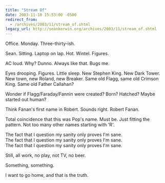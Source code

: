 ```yaml
---
title: "Stream Of"
date: 2003-11-10 15:53:00 -0500
redirect_from:
  - /archives/2003/11/stream_of.shtml
legacy_url: http://seankerwin.org/archives/2003/11/stream_of.shtml
---
```

<p>Office.  Monday.  Three-thirty-ish.</p>

<p>Sean.  Sitting.  Laptop on lap.  Hot.  Wintel.  Figures.</p>

<p>AC loud.  Why?  Dunno.  Always like that.  Bugs me.</p>

<p>Eyes drooping.  Figures.  Little sleep.  New Stephen King.  New Dark Tower.  New town, new Roland, new Breaker.  Same old Flagg, same old Crimson King.  Same old Father Callahan?</p>

<p>Wonder if Flagg/Faraday/Fannin were created?  Born?  Hatched?  Maybe started out human?</p>

<p>Think Fanan's first name in Robert.  Sounds right.  Robert Fanan.</p>

<p>Total coincidence that this was Pop's name.  Must be.  Just fitting the pattern.  Not too many other names starting with 'R'.</p>

<p>The fact that I question my sanity only proves I'm sane.<br />
The fact that I question my sanity only proves I'm sane.<br />
The fact that I question my sanity only proves I'm sane.</p>

<p>Still, all work, no play, not TV, no beer.</p>

<p>Something, something.</p>

<p>I want to go home, and that is the truth.</p>
